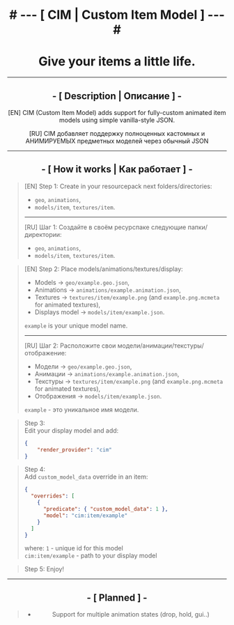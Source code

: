 <div align="center">

# \# --- [ CIM | Custom Item Model ] --- \#
# Give your items a little life.

---

## - [ Description | Описание ] -

[EN] CIM (Custom Item Model) adds support for fully-custom animated item models
using simple vanilla-style JSON.

[RU] CIM добавляет поддержку полноценных кастомных и АНИМИРУЕМЫХ предметных
моделей через обычный JSON

---

## - [ How it works | Как работает ] -

<div align="left">

> [EN]
> Step 1: Create in your resourcepack next folders/directories:  
> - `geo`, `animations`,  
> - `models/item`, `textures/item`.
> ---
> 
> [RU]
> Шаг 1: Создайте в своём ресурспаке следующие папки/директории:
> - `geo`, `animations`,  
> - `models/item`, `textures/item`.

> [EN]
> Step 2: Place models/animations/textures/display:  
> - Models → `geo/example.geo.json`,
> - Animations → `animations/example.animation.json`,
> - Textures → `textures/item/example.png` (and `example.png.mcmeta` for animated textures),
> - Displays model → `models/item/example.json`.
> 
> `example` is your unique model name.
> 
> ---
> 
> [RU]
> Шаг 2: Расположите свои модели/анимации/текстуры/отображение:
> - Модели → `geo/example.geo.json`,
> - Анимации → `animations/example.animation.json`,
> - Текстуры → `textures/item/example.png` (and `example.png.mcmeta` for animated textures),
> - Отображения → `models/item/example.json`.
> 
> `example` - это уникальное имя модели.

> Step 3:  
> Edit your display model and add:
> ```json
> {
>     "render_provider": "cim"
> }
> ```

> Step 4:  
> Add `custom_model_data` override in an item:
> ```json
> {
>   "overrides": [
>     {
>       "predicate": { "custom_model_data": 1 },
>       "model": "cim:item/example"
>     }
>   ]
> }
> ```
> where:
> `1` - unique id for this model  
> `cim:item/example` - path to your display model

> Step 5: Enjoy!

</div>

---

## - [ Planned ] -

> - Support for multiple animation states (drop, hold, gui..)

</div>